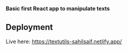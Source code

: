 #### Basic first React app to manipulate texts

## Deployment

Live here: https://textutils-sahilsaif.netlify.app/
